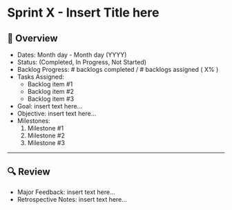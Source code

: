 # Sprint X - Insert Title here

## 📝 Overview
* Dates: Month day - Month day (YYYY)
* Status: (Completed, In Progress, Not Started)
* Backlog Progress: # backlogs completed / # backlogs assigned ( X% )
* Tasks Assigned:
    * Backlog item #1
    * Backlog item #2
    * Backlog item #3
* Goal: insert text here...
* Objective: insert text here...
* Milestones:
    1. Milestone #1
    2. Milestone #2
    3. Milestone #3

--- 

## 🔍 Review
* Major Feedback: insert text here...
* Retrospective Notes: insert text here...